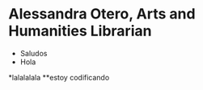 # Alessandra Otero, Arts and Humanities Librarian 
- Saludos
- Hola 

*lalalalala
**estoy codificando
